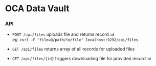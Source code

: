 # OCA Data Vault

### API
* `POST /api/files` uploads file and returns record `id`  
  _eg._ `curl -F 'file=@/path/to/file' localhost:9292/api/files`  

* `GET /api/files` returns array of all records for uploaded files  
* `GET /api/files/{id}` triggers downloading file for provided record `id`
